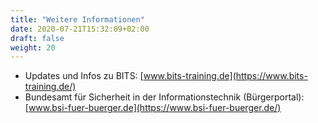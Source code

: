 ```yaml
---
title: "Weitere Informationen"
date: 2020-07-21T15:32:09+02:00
draft: false
weight: 20
---
```


- Updates und Infos zu BITS: [www.bits-training.de](https://www.bits-training.de/)
- Bundesamt für Sicherheit in der Informationstechnik (Bürgerportal): [www.bsi-fuer-buerger.de](https://www.bsi-fuer-buerger.de/)

